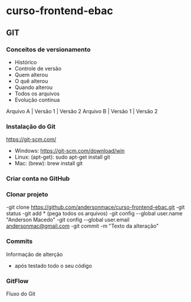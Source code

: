 # curso-frontend-ebac

## GIT
### Conceitos de versionamento
  - Histórico
  - Controle de versão
  - Quem alterou
  - O quê alterou
  - Quando alterou
  - Todos os arquivos
  - Evolução continua

Arquivo A | Versão 1 | Versão 2
Arquivo B | Versão 1 | Versão 2

### Instalação do Git
https://git-scm.com/

  - Windows: https://git-scm.com/download/win
  - Linux: (apt-get): sudo apt-get install git
  - Mac: (brew): brew install git

### Criar conta no GitHub

### Clonar projeto
  -git clone https://github.com/andersonmace/curso-frontend-ebac.git
  -git status
  -git add * (pega todos os arquivos)
  -git config --global user.name "Anderson Macedo"
  -git config --global user.email andersonmac@gmail.com
  -git commit -m "Texto da alteração"

### Commits
Informação de alterção
  - após testado todo o seu código

### GitFlow
Fluxo do Git
